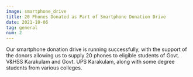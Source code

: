 ```yaml
---
image: smartphone_drive
title: 20 Phones Donated as Part of Smartphone Donation Drive
date: 2021-10-06
tag: general
num: 2
---
```

Our smartphone donation drive is running successfully, with the support of the donors allowing us to
supply 20 phones to eligible students of Govt. V&HSS Karakulam and Govt. UPS Karakulam, 
along with some degree students from various colleges.